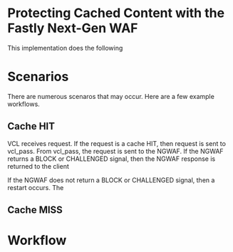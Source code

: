 # Protecting Cached Content with the Fastly Next-Gen WAF

This implementation does the following

# Scenarios

There are numerous scenaros that may occur. Here are a few example workflows. 

## Cache HIT
VCL receives request.
If the request is a cache HIT, then request is sent to vcl_pass.
From vcl_pass, the request is sent to the NGWAF.
If the NGWAF returns a BLOCK or CHALLENGED signal, then the NGWAF response is returned to the client

If the NGWAF does not return a BLOCK or CHALLENGED signal, then a restart occurs.
The 

## Cache MISS

# Workflow
